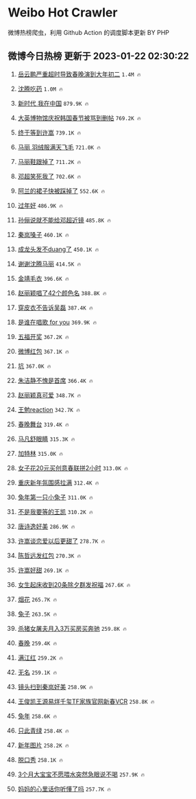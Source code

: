 # Weibo Hot Crawler 



微博热榜爬虫，利用 Github Action 的调度脚本更新 BY PHP 


## 微博今日热榜 更新于 2023-01-22 02:30:22 
1. [岳云鹏严重超时导致春晚演到大年初二](https://s.weibo.com/weibo?q=%23%E5%B2%B3%E4%BA%91%E9%B9%8F%E4%B8%A5%E9%87%8D%E8%B6%85%E6%97%B6%E5%AF%BC%E8%87%B4%E6%98%A5%E6%99%9A%E6%BC%94%E5%88%B0%E5%A4%A7%E5%B9%B4%E5%88%9D%E4%BA%8C%23&t=31&band_rank=1&Refer=top) `1.4M 🔥` 

1. [沈腾吃药](https://s.weibo.com/weibo?q=%23%E6%B2%88%E8%85%BE%E5%90%83%E8%8D%AF%23&t=31&band_rank=2&Refer=top) `1.0M 🔥` 

1. [新时代 我在中国](https://s.weibo.com/weibo?q=%23%E6%96%B0%E6%97%B6%E4%BB%A3%20%E6%88%91%E5%9C%A8%E4%B8%AD%E5%9B%BD%23&t=31&band_rank=3&Refer=top) `879.9K 🔥` 

1. [大英博物馆庆祝韩国春节被骂到删帖](https://s.weibo.com/weibo?q=%23%E5%A4%A7%E8%8B%B1%E5%8D%9A%E7%89%A9%E9%A6%86%E5%BA%86%E7%A5%9D%E9%9F%A9%E5%9B%BD%E6%98%A5%E8%8A%82%E8%A2%AB%E9%AA%82%E5%88%B0%E5%88%A0%E5%B8%96%23&t=31&band_rank=4&Refer=top) `769.2K 🔥` 

1. [终于等到许嵩](https://s.weibo.com/weibo?q=%23%E7%BB%88%E4%BA%8E%E7%AD%89%E5%88%B0%E8%AE%B8%E5%B5%A9%23&t=31&band_rank=5&Refer=top) `739.1K 🔥` 

1. [马丽 羽绒服满天飞毛](https://s.weibo.com/weibo?q=%E9%A9%AC%E4%B8%BD%20%E7%BE%BD%E7%BB%92%E6%9C%8D%E6%BB%A1%E5%A4%A9%E9%A3%9E%E6%AF%9B&t=31&band_rank=6&Refer=top) `721.0K 🔥` 

1. [马丽鞋跟掉了](https://s.weibo.com/weibo?q=%23%E9%A9%AC%E4%B8%BD%E9%9E%8B%E8%B7%9F%E6%8E%89%E4%BA%86%23&t=31&band_rank=7&Refer=top) `711.2K 🔥` 

1. [邓超笑死我了](https://s.weibo.com/weibo?q=%23%E9%82%93%E8%B6%85%E7%AC%91%E6%AD%BB%E6%88%91%E4%BA%86%23&t=31&band_rank=8&Refer=top) `702.6K 🔥` 

1. [阿兰的裙子快被踩掉了](https://s.weibo.com/weibo?q=%E9%98%BF%E5%85%B0%E7%9A%84%E8%A3%99%E5%AD%90%E5%BF%AB%E8%A2%AB%E8%B8%A9%E6%8E%89%E4%BA%86&t=31&band_rank=9&Refer=top) `552.6K 🔥` 

1. [过年好](https://s.weibo.com/weibo?q=%23%E8%BF%87%E5%B9%B4%E5%A5%BD%23&t=31&band_rank=10&Refer=top) `486.9K 🔥` 

1. [孙俪说就不能给邓超近镜](https://s.weibo.com/weibo?q=%23%E5%AD%99%E4%BF%AA%E8%AF%B4%E5%B0%B1%E4%B8%8D%E8%83%BD%E7%BB%99%E9%82%93%E8%B6%85%E8%BF%91%E9%95%9C%23&t=31&band_rank=11&Refer=top) `485.8K 🔥` 

1. [秦岚嗓子](https://s.weibo.com/weibo?q=%23%E7%A7%A6%E5%B2%9A%E5%97%93%E5%AD%90%23&t=31&band_rank=12&Refer=top) `460.1K 🔥` 

1. [成龙头发不duang了](https://s.weibo.com/weibo?q=%E6%88%90%E9%BE%99%E5%A4%B4%E5%8F%91%E4%B8%8Dduang%E4%BA%86&t=31&band_rank=13&Refer=top) `450.1K 🔥` 

1. [谢谢沈腾马丽](https://s.weibo.com/weibo?q=%23%E8%B0%A2%E8%B0%A2%E6%B2%88%E8%85%BE%E9%A9%AC%E4%B8%BD%23&t=31&band_rank=14&Refer=top) `414.5K 🔥` 

1. [金靖毛衣](https://s.weibo.com/weibo?q=%E9%87%91%E9%9D%96%E6%AF%9B%E8%A1%A3&t=31&band_rank=15&Refer=top) `396.6K 🔥` 

1. [赵丽颖唱了42个颜色名](https://s.weibo.com/weibo?q=%23%E8%B5%B5%E4%B8%BD%E9%A2%96%E5%94%B1%E4%BA%8642%E4%B8%AA%E9%A2%9C%E8%89%B2%E5%90%8D%23&t=31&band_rank=16&Refer=top) `388.8K 🔥` 

1. [穿皮衣不告诉吴磊](https://s.weibo.com/weibo?q=%E7%A9%BF%E7%9A%AE%E8%A1%A3%E4%B8%8D%E5%91%8A%E8%AF%89%E5%90%B4%E7%A3%8A&t=31&band_rank=17&Refer=top) `387.4K 🔥` 

1. [是谁在唱歌 for you](https://s.weibo.com/weibo?q=%E6%98%AF%E8%B0%81%E5%9C%A8%E5%94%B1%E6%AD%8C%20for%20you&t=31&band_rank=18&Refer=top) `369.9K 🔥` 

1. [五福开奖](https://s.weibo.com/weibo?q=%23%E4%BA%94%E7%A6%8F%E5%BC%80%E5%A5%96%23&t=31&band_rank=19&Refer=top) `367.2K 🔥` 

1. [微博红包](https://s.weibo.com/weibo?q=%23%E5%BE%AE%E5%8D%9A%E7%BA%A2%E5%8C%85%23&t=31&band_rank=20&Refer=top) `367.1K 🔥` 

1. [坑](https://s.weibo.com/weibo?q=%E5%9D%91&t=31&band_rank=21&Refer=top) `367.0K 🔥` 

1. [朱洁静不愧是首席](https://s.weibo.com/weibo?q=%23%E6%9C%B1%E6%B4%81%E9%9D%99%E4%B8%8D%E6%84%A7%E6%98%AF%E9%A6%96%E5%B8%AD%23&t=31&band_rank=22&Refer=top) `366.4K 🔥` 

1. [赵丽颖真可爱](https://s.weibo.com/weibo?q=%23%E8%B5%B5%E4%B8%BD%E9%A2%96%E7%9C%9F%E5%8F%AF%E7%88%B1%23&t=31&band_rank=23&Refer=top) `348.7K 🔥` 

1. [王勉reaction](https://s.weibo.com/weibo?q=%E7%8E%8B%E5%8B%89reaction&t=31&band_rank=24&Refer=top) `342.7K 🔥` 

1. [春晚舞台](https://s.weibo.com/weibo?q=%23%E6%98%A5%E6%99%9A%E8%88%9E%E5%8F%B0%23&t=31&band_rank=25&Refer=top) `319.4K 🔥` 

1. [马凡舒眼睛](https://s.weibo.com/weibo?q=%E9%A9%AC%E5%87%A1%E8%88%92%E7%9C%BC%E7%9D%9B&t=31&band_rank=26&Refer=top) `315.3K 🔥` 

1. [加特林](https://s.weibo.com/weibo?q=%E5%8A%A0%E7%89%B9%E6%9E%97&t=31&band_rank=27&Refer=top) `315.0K 🔥` 

1. [女子花20元买创意春联拼2小时](https://s.weibo.com/weibo?q=%23%E5%A5%B3%E5%AD%90%E8%8A%B120%E5%85%83%E4%B9%B0%E5%88%9B%E6%84%8F%E6%98%A5%E8%81%94%E6%8B%BC2%E5%B0%8F%E6%97%B6%23&t=31&band_rank=28&Refer=top) `313.0K 🔥` 

1. [重庆新年氛围感拉满](https://s.weibo.com/weibo?q=%23%E9%87%8D%E5%BA%86%E6%96%B0%E5%B9%B4%E6%B0%9B%E5%9B%B4%E6%84%9F%E6%8B%89%E6%BB%A1%23&t=31&band_rank=29&Refer=top) `312.4K 🔥` 

1. [兔年第一只小兔子](https://s.weibo.com/weibo?q=%23%E5%85%94%E5%B9%B4%E7%AC%AC%E4%B8%80%E5%8F%AA%E5%B0%8F%E5%85%94%E5%AD%90%23&t=31&band_rank=30&Refer=top) `311.0K 🔥` 

1. [不是我要等的王凯](https://s.weibo.com/weibo?q=%E4%B8%8D%E6%98%AF%E6%88%91%E8%A6%81%E7%AD%89%E7%9A%84%E7%8E%8B%E5%87%AF&t=31&band_rank=31&Refer=top) `310.2K 🔥` 

1. [唐诗逸好美](https://s.weibo.com/weibo?q=%23%E5%94%90%E8%AF%97%E9%80%B8%E5%A5%BD%E7%BE%8E%23&t=31&band_rank=32&Refer=top) `286.9K 🔥` 

1. [许嵩谈恋爱以后更甜了](https://s.weibo.com/weibo?q=%E8%AE%B8%E5%B5%A9%E8%B0%88%E6%81%8B%E7%88%B1%E4%BB%A5%E5%90%8E%E6%9B%B4%E7%94%9C%E4%BA%86&t=31&band_rank=33&Refer=top) `278.7K 🔥` 

1. [陈哲远发红包](https://s.weibo.com/weibo?q=%E9%99%88%E5%93%B2%E8%BF%9C%E5%8F%91%E7%BA%A2%E5%8C%85&t=31&band_rank=34&Refer=top) `270.3K 🔥` 

1. [许嵩好甜](https://s.weibo.com/weibo?q=%23%E8%AE%B8%E5%B5%A9%E5%A5%BD%E7%94%9C%23&t=31&band_rank=35&Refer=top) `269.1K 🔥` 

1. [女生起床收到20条除夕群发祝福](https://s.weibo.com/weibo?q=%23%E5%A5%B3%E7%94%9F%E8%B5%B7%E5%BA%8A%E6%94%B6%E5%88%B020%E6%9D%A1%E9%99%A4%E5%A4%95%E7%BE%A4%E5%8F%91%E7%A5%9D%E7%A6%8F%23&t=31&band_rank=36&Refer=top) `267.6K 🔥` 

1. [烟花](https://s.weibo.com/weibo?q=%23%E7%83%9F%E8%8A%B1%23&t=31&band_rank=37&Refer=top) `265.7K 🔥` 

1. [兔子](https://s.weibo.com/weibo?q=%23%E5%85%94%E5%AD%90%23&t=31&band_rank=38&Refer=top) `263.5K 🔥` 

1. [杀猪女屠夫月入3万买房买奔驰](https://s.weibo.com/weibo?q=%23%E6%9D%80%E7%8C%AA%E5%A5%B3%E5%B1%A0%E5%A4%AB%E6%9C%88%E5%85%A53%E4%B8%87%E4%B9%B0%E6%88%BF%E4%B9%B0%E5%A5%94%E9%A9%B0%23&t=31&band_rank=39&Refer=top) `259.8K 🔥` 

1. [春晚](https://s.weibo.com/weibo?q=%23%E6%98%A5%E6%99%9A%23&t=31&band_rank=40&Refer=top) `259.4K 🔥` 

1. [满江红](https://s.weibo.com/weibo?q=%E6%BB%A1%E6%B1%9F%E7%BA%A2&t=31&band_rank=41&Refer=top) `259.2K 🔥` 

1. [无名](https://s.weibo.com/weibo?q=%E6%97%A0%E5%90%8D&t=31&band_rank=42&Refer=top) `259.1K 🔥` 

1. [镜头扫到秦岚好美](https://s.weibo.com/weibo?q=%E9%95%9C%E5%A4%B4%E6%89%AB%E5%88%B0%E7%A7%A6%E5%B2%9A%E5%A5%BD%E7%BE%8E&t=31&band_rank=43&Refer=top) `258.9K 🔥` 

1. [王俊凯王源易烊千玺TF家族官网新春VCR](https://s.weibo.com/weibo?q=%23%E7%8E%8B%E4%BF%8A%E5%87%AF%E7%8E%8B%E6%BA%90%E6%98%93%E7%83%8A%E5%8D%83%E7%8E%BATF%E5%AE%B6%E6%97%8F%E5%AE%98%E7%BD%91%E6%96%B0%E6%98%A5VCR%23&t=31&band_rank=44&Refer=top) `258.8K 🔥` 

1. [兔年](https://s.weibo.com/weibo?q=%23%E5%85%94%E5%B9%B4%23&t=31&band_rank=45&Refer=top) `258.6K 🔥` 

1. [只此青绿](https://s.weibo.com/weibo?q=%E5%8F%AA%E6%AD%A4%E9%9D%92%E7%BB%BF&t=31&band_rank=46&Refer=top) `258.4K 🔥` 

1. [新年图片](https://s.weibo.com/weibo?q=%E6%96%B0%E5%B9%B4%E5%9B%BE%E7%89%87&t=31&band_rank=47&Refer=top) `258.2K 🔥` 

1. [脱口秀](https://s.weibo.com/weibo?q=%E8%84%B1%E5%8F%A3%E7%A7%80&t=31&band_rank=48&Refer=top) `258.1K 🔥` 

1. [3个月大宝宝不愿喂水突然急眼说不喝](https://s.weibo.com/weibo?q=%233%E4%B8%AA%E6%9C%88%E5%A4%A7%E5%AE%9D%E5%AE%9D%E4%B8%8D%E6%84%BF%E5%96%82%E6%B0%B4%E7%AA%81%E7%84%B6%E6%80%A5%E7%9C%BC%E8%AF%B4%E4%B8%8D%E5%96%9D%23&t=31&band_rank=49&Refer=top) `257.9K 🔥` 

1. [妈妈的心里话你听懂了吗](https://s.weibo.com/weibo?q=%23%E5%A6%88%E5%A6%88%E7%9A%84%E5%BF%83%E9%87%8C%E8%AF%9D%E4%BD%A0%E5%90%AC%E6%87%82%E4%BA%86%E5%90%97%23&t=31&band_rank=50&Refer=top) `257.7K 🔥` 

